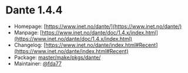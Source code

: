 # Dante 1.4.4
 - Homepage: [https://www.inet.no/dante/](https://www.inet.no/dante/)
 - Manpage: [https://www.inet.no/dante/doc/1.4.x/index.html](https://www.inet.no/dante/doc/1.4.x/index.html)
 - Changelog: [https://www.inet.no/dante/index.html#Recent](https://www.inet.no/dante/index.html#Recent)
 - Package: [master/make/pkgs/dante/](https://github.com/Freetz-NG/freetz-ng/tree/master/make/pkgs/dante/)
 - Maintainer: [@fda77](https://github.com/fda77)

